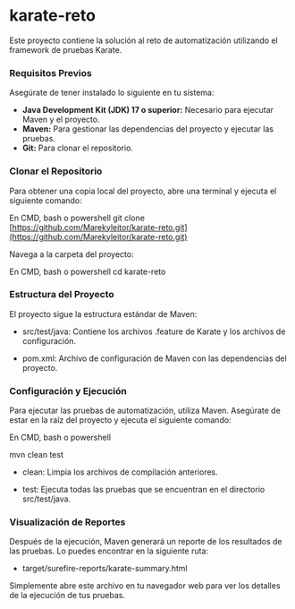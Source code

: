 # karate-reto
Este proyecto contiene la solución al reto de automatización utilizando el framework de pruebas Karate.

### Requisitos Previos

Asegúrate de tener instalado lo siguiente en tu sistema:

* **Java Development Kit (JDK) 17 o superior:** Necesario para ejecutar Maven y el proyecto.
* **Maven:** Para gestionar las dependencias del proyecto y ejecutar las pruebas.
* **Git:** Para clonar el repositorio.

### Clonar el Repositorio

Para obtener una copia local del proyecto, abre una terminal y ejecuta el siguiente comando:

En CMD, bash o powershell
git clone [https://github.com/Marekyleitor/karate-reto.git](https://github.com/Marekyleitor/karate-reto.git)

Navega a la carpeta del proyecto:

En CMD, bash o powershell
cd karate-reto

### Estructura del Proyecto
El proyecto sigue la estructura estándar de Maven:

- src/test/java: Contiene los archivos .feature de Karate y los archivos de configuración.

- pom.xml: Archivo de configuración de Maven con las dependencias del proyecto.

### Configuración y Ejecución
Para ejecutar las pruebas de automatización, utiliza Maven. Asegúrate de estar en la raíz del proyecto y ejecuta el siguiente comando:

En CMD, bash o powershell

mvn clean test

- clean: Limpia los archivos de compilación anteriores.

- test: Ejecuta todas las pruebas que se encuentran en el directorio src/test/java.

### Visualización de Reportes
Después de la ejecución, Maven generará un reporte de los resultados de las pruebas. Lo puedes encontrar en la siguiente ruta:

- target/surefire-reports/karate-summary.html

Simplemente abre este archivo en tu navegador web para ver los detalles de la ejecución de tus pruebas.




